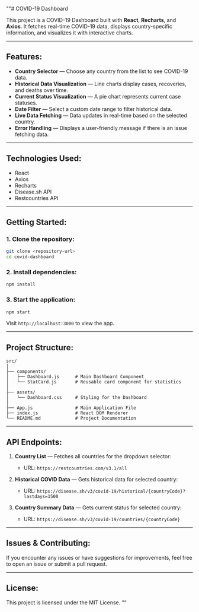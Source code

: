 ""# COVID-19 Dashboard

This project is a COVID-19 Dashboard built with **React**, **Recharts**, and **Axios**. It fetches real-time COVID-19 data, displays country-specific information, and visualizes it with interactive charts.

---

## Features:
- **Country Selector** — Choose any country from the list to see COVID-19 data.
- **Historical Data Visualization** — Line charts display cases, recoveries, and deaths over time.
- **Current Status Visualization** — A pie chart represents current case statuses.
- **Date Filter** — Select a custom date range to filter historical data.
- **Live Data Fetching** — Data updates in real-time based on the selected country.
- **Error Handling** — Displays a user-friendly message if there is an issue fetching data.

---

## Technologies Used:
- React
- Axios
- Recharts
- Disease.sh API
- Restcountries API

---

## Getting Started:

### 1. Clone the repository:
```bash
git clone <repository-url>
cd covid-dashboard
```

### 2. Install dependencies:
```bash
npm install
```

### 3. Start the application:
```bash
npm start
```
Visit `http://localhost:3000` to view the app.

---

## Project Structure:
```
src/
│
├── components/
│   ├── Dashboard.js      # Main Dashboard Component
│   └── StatCard.js       # Reusable card component for statistics
│
├── assets/
│   └── Dashboard.css     # Styling for the Dashboard
│
├── App.js                # Main Application File
├── index.js              # React DOM Renderer
└── README.md             # Project Documentation
```

---

## API Endpoints:
1. **Country List** — Fetches all countries for the dropdown selector:
   - URL: `https://restcountries.com/v3.1/all`
   
2. **Historical COVID Data** — Gets historical data for selected country:
   - URL: `https://disease.sh/v3/covid-19/historical/{countryCode}?lastdays=1500`

3. **Country Summary Data** — Gets current status for selected country:
   - URL: `https://disease.sh/v3/covid-19/countries/{countryCode}`

---

## Issues & Contributing:
If you encounter any issues or have suggestions for improvements, feel free to open an issue or submit a pull request.

---

## License:
This project is licensed under the MIT License.
""
